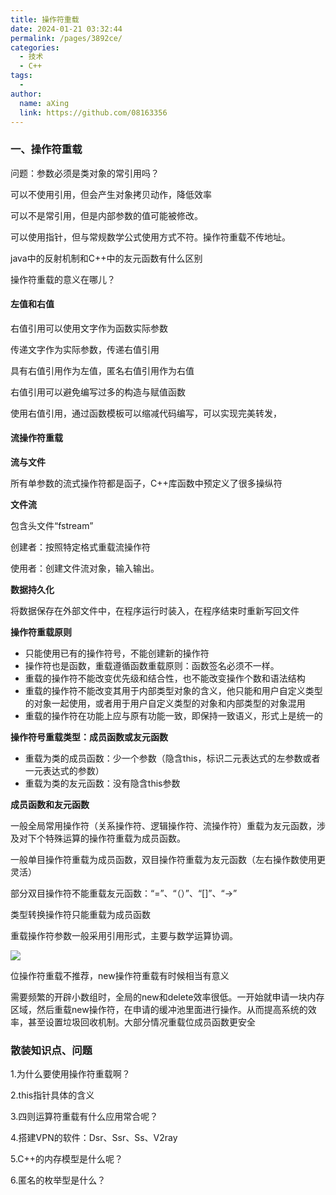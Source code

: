 ```yaml
---
title: 操作符重载
date: 2024-01-21 03:32:44
permalink: /pages/3892ce/
categories:
  - 技术
  - C++
tags:
  - 
author: 
  name: aXing
  link: https://github.com/08163356
---
```

### 一、操作符重载

问题：参数必须是类对象的常引用吗？

可以不使用引用，但会产生对象拷贝动作，降低效率

可以不是常引用，但是内部参数的值可能被修改。

可以使用指针，但与常规数学公式使用方式不符。操作符重载不传地址。

java中的反射机制和C++中的友元函数有什么区别

操作符重载的意义在哪儿？

#### **左值和右值**

<!-- more -->
右值引用可以使用文字作为函数实际参数

传递文字作为实际参数，传递右值引用

具有右值引用作为左值，匿名右值引用作为右值

右值引用可以避免编写过多的构造与赋值函数

使用右值引用，通过函数模板可以缩减代码编写，可以实现完美转发，

#### **流操作符重载**

**流与文件**

所有单参数的流式操作符都是函子，C++库函数中预定义了很多操纵符

**文件流**

包含头文件“fstream”

创建者：按照特定格式重载流操作符

使用者：创建文件流对象，输入输出。

**数据持久化**

将数据保存在外部文件中，在程序运行时装入，在程序结束时重新写回文件

**操作符重载原则**

- 只能使用已有的操作符号，不能创建新的操作符
- 操作符也是函数，重载遵循函数重载原则​：函数签名必须不一样。​
- 重载的操作符不能改变优先级和结合性，也不能改变操作个数和语法结构
- 重载的操作符不能改变其用于内部类型对象的含义，他只能和用户自定义类型的对象一起使用，或者用于用户自定义类型的对象和内部类型的对象混用
- 重载的操作符在功能上应与原有功能一致，即保持一致语义，形式上是统一的

**操作符号重载类型：成员函数或友元函数**

- 重载为类的成员函数：少一个参数（隐含this，标识二元表达式的左参数或者一元表达式的参数）
- 重载为类的友元函数：没有隐含this参数

**成员函数和友元函数**

一般全局常用操作符（关系操作符、逻辑操作符、流操作符）重载为友元函数，涉及对下个特殊运算的操作符重载为成员函数。

一般单目操作符重载为成员函数，双目操作符重载为友元函数（左右操作数使用更灵活）

部分双目操作符不能重载友元函数：“=”、“（）”、“[]”、“->”

类型转换操作符只能重载为成员函数

重载操作符参数一般采用引用形式，主要与数学运算协调。

![](G:\照片\屏幕截图\重载原型推荐.png)





位操作符重载不推荐，new操作符重载有时候相当有意义

需要频繁的开辟小数组时，全局的new和delete效率很低。一开始就申请一块内存区域，然后重载new操作符，在申请的缓冲池里面进行操作。从而提高系统的效率，甚至设置垃圾回收机制。大部分情况重载位成员函数更安全

### 散装知识点、问题

1.为什么要使用操作符重载啊？

2.this指针具体的含义

3.四则运算符重载有什么应用常合呢？

4.搭建VPN的软件：Dsr、Ssr、Ss、V2ray

5.C++的内存模型是什么呢？

6.匿名的枚举型是什么？

